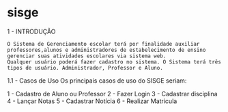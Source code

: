 sisge
=====


1 - INTRODUÇÃO

	O Sistema de Gerenciamento escolar terá por finalidade auxiliar professores,alunos e administradores de estabelecimento de ensino gerenciar suas atividades escolares via sistema web.
	Qualquer usuário poderá fazer cadastro no sistema. O Sistema terá três tipos de usuário. Administrador, Professor e Aluno.


1.1 - Casos de Uso
    Os principais casos de uso do SISGE seriam:

1 -  Cadastro de Aluno ou Professor
2 - Fazer Login
3 - Cadastrar disciplina
4 - Lançar Notas 
5 - Cadastrar Notícia
6 - Realizar Matricula

